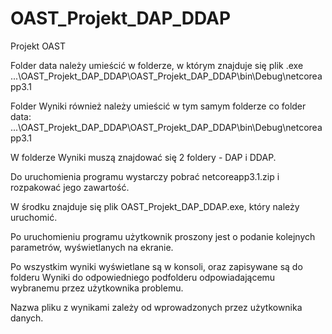 # OAST_Projekt_DAP_DDAP
Projekt OAST

Folder data należy umieścić w folderze, w którym znajduje się plik .exe
...\OAST_Projekt_DAP_DDAP\OAST_Projekt_DAP_DDAP\bin\Debug\netcoreapp3.1

Folder Wyniki również należy umieścić w tym samym folderze co folder data:
...\OAST_Projekt_DAP_DDAP\OAST_Projekt_DAP_DDAP\bin\Debug\netcoreapp3.1

W folderze Wyniki muszą znajdować się 2 foldery - DAP i DDAP.

Do uruchomienia programu wystarczy pobrać netcoreapp3.1.zip i rozpakować jego zawartość.

W środku znajduje się plik OAST_Projekt_DAP_DDAP.exe, który należy uruchomić.

Po uruchomieniu programu użytkownik proszony jest o podanie kolejnych parametrów, 
wyświetlanych na ekranie.

Po wszystkim wyniki wyświetlane są w konsoli, oraz zapisywane są do folderu Wyniki
do odpowiedniego podfolderu odpowiadającemu wybranemu przez użytkownika problemu.

Nazwa pliku z wynikami zależy od wprowadzonych przez użytkownika danych.
